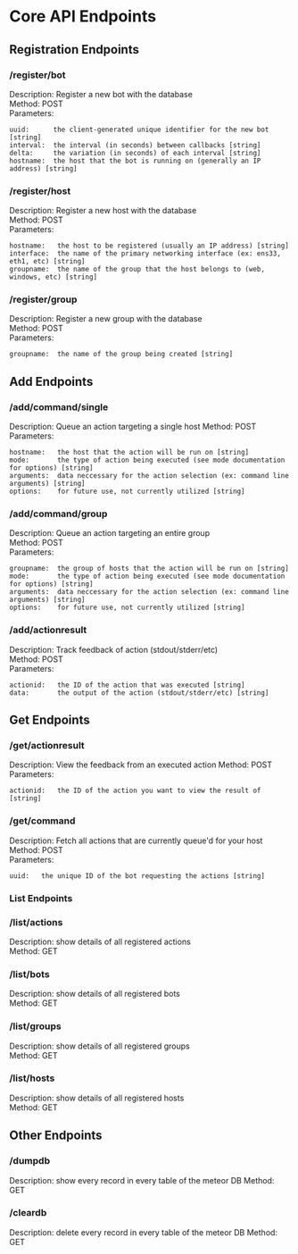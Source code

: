# Core API Endpoints

## Registration Endpoints

### /register/bot  
Description:  Register a new bot with the database  
Method: POST  
Parameters: 
```
uuid:      the client-generated unique identifier for the new bot [string]
interval:  the interval (in seconds) between callbacks [string]
delta:     the variation (in seconds) of each interval [string]
hostname:  the host that the bot is running on (generally an IP address) [string]
```

### /register/host 
Description:  Register a new host with the database  
Method: POST  
Parameters: 
```
hostname:   the host to be registered (usually an IP address) [string]
interface:  the name of the primary networking interface (ex: ens33, eth1, etc) [string]
groupname:  the name of the group that the host belongs to (web, windows, etc) [string]
```

### /register/group
Description:  Register a new group with the database  
Method: POST  
Parameters: 
```
groupname:  the name of the group being created [string]
```

## Add Endpoints
### /add/command/single
Description:  Queue an action targeting a single host
Method: POST  
Parameters: 
```
hostname:   the host that the action will be run on [string]
mode:       the type of action being executed (see mode documentation for options) [string]
arguments:  data neccessary for the action selection (ex: command line arguments) [string]
options:    for future use, not currently utilized [string]
```

### /add/command/group
Description:  Queue an action targeting an entire group  
Method: POST  
Parameters: 
```
groupname:  the group of hosts that the action will be run on [string]
mode:       the type of action being executed (see mode documentation for options) [string]
arguments:  data neccessary for the action selection (ex: command line arguments) [string]
options:    for future use, not currently utilized [string]
```

### /add/actionresult
Description:  Track feedback of action (stdout/stderr/etc)  
Method: POST  
Parameters: 
```
actionid:   the ID of the action that was executed [string] 
data:       the output of the action (stdout/stderr/etc) [string]
```
## Get Endpoints
### /get/actionresult
Description:  View the feedback from an executed action
Method: POST  
Parameters: 
```
actionid:   the ID of the action you want to view the result of [string]
```

### /get/command
Description:  Fetch all actions that are currently queue'd for your host
Method: POST  
Parameters: 
```
uuid:   the unique ID of the bot requesting the actions [string]
```

### List Endpoints
### /list/actions
Description:  show details of all registered actions  
Method: GET

### /list/bots
Description:  show details of all registered bots  
Method: GET 

### /list/groups
Description:  show details of all registered groups  
Method: GET

### /list/hosts
Description:  show details of all registered hosts  
Method: GET

## Other Endpoints
### /dumpdb
Description:  show every record in every table of the meteor DB
Method: GET

### /cleardb
Description:  delete every record in every table of the meteor DB
Method: GET


